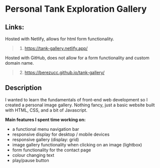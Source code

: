 # Personal Tank Exploration Gallery

## Links:
Hosted with Netlify, allows for html form functionality.
> 1) https://tank-gallery.netlify.app/

Hosted with GitHub, does not allow for a form functionality and custom domain name.
> 2) https://berezucc.github.io/tank-gallery/

## Description
I wanted to learn the fundamentals of front-end web development so I created a personal image gallery. Nothing fancy, just a basic website built with HTML, CSS, and a bit of Javascript.

**Main features I spent time working on:**
  - a functional menu navigation bar
  - responsive display for desktop / mobile devices
  - responsive gallery (display: grid)
  - image gallery functionality when clicking on an image (lightbox)
  - form functionality for the contact page
  - colour changing text
  - play/pause button
